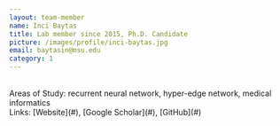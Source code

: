 ```yaml
---
layout: team-member
name: Inci Baytas
title: Lab member since 2015, Ph.D. Candidate
picture: /images/profile/inci-baytas.jpg
email: baytasin@msu.edu
category: 1
---
```


<br/>
Areas of Study: recurrent neural network, hyper-edge network, medical informatics
<br/>
Links: [Website](#), [Google Scholar](#), [GitHub](#)